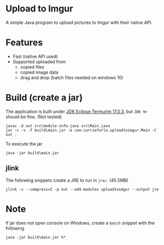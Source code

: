 # Upload to Imgur

A simple Java program to upload pictures to Imgur with their native API.

# Features

- Fast (native API used)
- Supported uploaded from
    - copied files
    - copied image data
    - drag and drop (batch files needed on windows 10)

# Build (create a jar)

The application is built under [JDK Eclipse Termurim 17.0.3](https://adoptium.net/temurin/releases), but `JDK 9+` should be fine. (Not tested)

    javac -d out src\module-info.java src\Main.java
    jar -c -v -f build\main.jar -e com.carrieforle.uploadtoimgur.Main -C out .

To execute the jar

    java -jar build\main.jar
    
## jlink

The following snippets create a JRE to run in `jre/`. (45.5MB)

    jlink -v --compress=2 -p out --add-modules uploadtoimgur --output jre

# Note

If jar does not open console on Windows, create a `batch` snippet with the following

    java -jar build\main.jar %*
